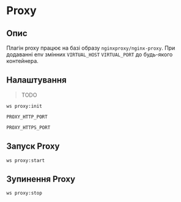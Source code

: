 # Proxy


## Опис

Плагін proxy працює на базі образу `nginxproxy/nginx-proxy`.
При додаванні env змінних `VIRTUAL_HOST` `VIRTUAL_PORT` до будь-якого контейнера.


## Налаштування

> TODO

```shell
ws proxy:init
```

`PROXY_HTTP_PORT`

`PROXY_HTTPS_PORT`


## Запуск Proxy

```shell
ws proxy:start
```


## Зупинення Proxy

```shell
ws proxy:stop
```
